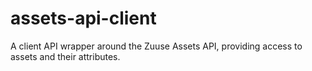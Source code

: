 # assets-api-client
A client API wrapper around the Zuuse Assets API, providing access to assets and their attributes.
